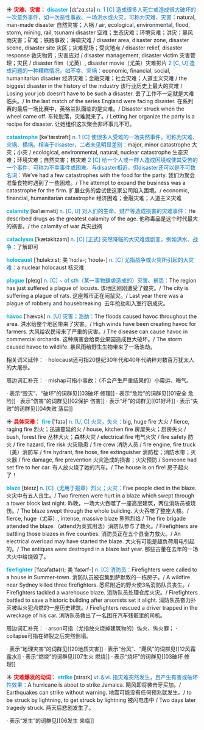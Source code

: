 ☀ <font color="red">**灾难、灾害：**</font>
<font color="sky blue">**disaster**</font> [dɪ'zɑːstə] 
<font color="#0070c0">n. 1 [C] 造成很多人死亡或造成很大破坏的一次意外事件，如一次恶性事故、一场洪水或火灾，可称为灾难、灾害：</font>natural, man-made disaster 自然灾害；人祸 / air, ecological, environmental, flood, storm, mining, rail, tsunami disaster 空难；生态灾难；环境灾难；洪灾；暴风雨灾害；矿难；铁路事故；海啸灾难 / disaster area, disaster zone, disaster scene, disaster site 灾区；灾难现场；受灾地点 / disaster relief, disaster response 救灾物资；灾害应对 / disaster management, disaster victim 灾害管理；灾民 / disaster film（尤英）, disaster movie（尤美）灾难影片 <font color="#0070c0">2 [C, U] 造成问题的一种糟糕情况，如不幸、灾祸：</font>economic, financial, social, humanitarian disaster 经济灾难；金融灾难；社会灾难；人道主义灾难 / the biggest disaster in the history of the industry 该行业历史上最大的灾难 / Losing your job doesn’t have to be such a disaster. 丢了工作不一定就是大难临头。/ In the last match of the series England were facing disaster. 在系列赛的最后一场比赛中，英格兰队面临的是灾难。/ Disaster struck when the wheel came off. 车轮脱落，灾难就来了。/ Letting her organize the party is a recipe for disaster. 让她组织这次聚会非坏事儿不可。

<font color="sky blue">**catastrophe**</font> [kə'tæstrəfɪ] 
<font color="#0070c0">n. 1 [C] 使很多人受难的一场突然事件，可称为灾难、灾祸、横祸。相当于disaster，二者未见明显差别：</font>major, minor catastrophe 大灾；小灾 / ecological, environmental, natural, nuclear catastrophe 生态灾难；环境灾难；自然灾害；核灾难 <font color="#0070c0">2 [C] 给一个人或一群人造成困境或使其受苦的一个事件，可称为不幸事件或困难。与disaster相近，但disaster还可以是不可数名词：</font>We’ve had a few catastrophes with the food for the party. 我们为聚会准备食物时遇到了一些困难。/ The attempt to expand the business was a catastrophe for the firm. 扩展业务的尝试使这家公司陷入困境。/ economic, financial, humanitarian catastrophe 经济困难；金融灾难；人道主义灾难
           
<font color="sky blue">**calamity**</font> [kəˈlæməti]
<font color="#0070c0">n. [C, U] 对人们的生命、财产等造成损害的灾难事件：</font>He described drugs as the greatest calamity of the age. 他称毒品是这个时代最大的祸害。/ the calamity of war 兵灾战祸

<font color="sky blue">**cataclysm**</font> [ˈkætəklɪzəm]
<font color="#0070c0">n. [C] [正式] 突然降临的大灾难或剧变，例如洪水、战争：</font>了解即可
           
<font color="sky blue">**holocaust**</font> [ˈhɒləkɔ:st; 美 ˈhɑ:lə-; ˈhoʊlə-]
<font color="#0070c0">n. [C] 尤指战争或火灾所引起的大灾难：</font>a nuclear holocaust 核灾难
           
<font color="sky blue">**plague**</font> [pleɪg]
<font color="#0070c0">n. [C] ~ of sth（某一事物肆虐造成的）灾害、祸患：</font>The region has just suffered a plague of locusts. 该地区刚刚遭受了蝗灾。/ The city is suffering a plague of rats. 这座城市正在闹鼠灾。/ Last year there was a plague of robbery and housebreaking. 去年抢劫和入室行窃成灾。
           
<font color="sky blue">**havoc**</font> [ˈhævək]
<font color="#0070c0">n. [U] 灾害；浩劫：</font>The floods caused havoc throughout the area. 洪水给整个地区带来了灾害。/ High winds have been creating havoc for farmers. 大风给农民带来了严重的灾害。/ The disease can cause havoc in commercial orchards. 这种病害会给商业果园造成巨大破坏。/ The storm caused havoc to wildlife. 暴风雨给野生生物带来了一场浩劫。

相关词义延伸：
· holocaust还可指20世纪30年代和40年代纳粹对数百万犹太人的大屠杀。

周边词汇补充：
· mishap可指小事故；（不会产生严重结果的）小霉运、晦气。

· 表示“毁灭”、“破坏”的词群见[[03破坏 修理]]
· 表示“危险”的词群见[[01安全 危险]]
· 表示“伤害”的词群见[[02保护 伤害]]
· 表示“坏”的词群见[[01好坏]]
· 表示“失败”的词群见[[04失败 落后]]

☀ <font color="red">**具体灾难：**</font>
<font color="sky blue">**fire**</font> ['faɪə] 
<font color="#0070c0">n. [U, C] 火灾，失火：</font>big, huge fire 大火 / fierce, raging fire 烈火；迅速蔓延的火 / house, kitchen fire 房屋失火；厨房失火 / bush, forest fire 丛林大火；森林火灾 / electrical fire 电气火灾 / fire safety 防火 / fire hazard, fire risk 火灾隐患 / fire crew 消防人员 / fire engine, fire truck（美）消防车 / fire hydrant, fire hose, fire extinguisher 消防栓；消防水带；灭火器 / fire damage, fire prevention 火灾造成的损害；火灾预防 / Someone had set fire to her car. 有人放火烧了她的汽车。/ The house is on fire! 房子起火了！
          
<font color="sky blue">**blaze**</font> [bleɪz] 
<font color="#0070c0">n. [C]（尤用于报章）烈火；火灾：</font>Five people died in the blaze. 火灾中有五人丧生。/ Two firemen were hurt in a blaze which swept through a tower block last night. 昨晚，一场大火吞噬了一座高层建筑，两位消防员被烧伤。/ The blaze swept through the whole building. 大火吞噬了整座大楼。/ fierce, huge（尤英）, intense, massive blaze 熊熊烈焰 / The fire brigade attended the blaze.（attend为英式用法）消防队参与了救火。/ Firefighters are battling those blazes in five counties. 消防员正在五个县奋力救火。/ An electrical overload may have started the blaze. 大火有可能是超负荷用电引起的。/ The antiques were destroyed in a blaze last year. 那些古董在去年的一场大火中给烧毁了。

<font color="sky blue">**firefighter**</font> [ˈfaɪəfaɪtə(r); 美 ˈfaɪərf-]
<font color="#0070c0">n. [C] 消防员：</font>Firefighters were called to a house in Summer-town. 消防队员被召集到萨默敦的一栋房子。/ A wildfire near Sydney killed three firefighters. 悉尼附近的野火使3名消防队员丧生。/ Firefighters tackled a warehouse blaze. 消防队员处理仓库火灾。/ Firefighters battled to save a historic building after arsonists set it alight. 消防队员奋力扑灭被纵火犯点燃的一座历史建筑。/ Firefighters rescued a driver trapped in the wreckage of his car. 消防队员救出了一名困在汽车残骸里的司机。

周边词汇补充：
· arson可指（尤指放火烧掉建筑物的）纵火、纵火罪；
· collapse可指在碎裂之后突然倒塌。

· 表示“地理灾害”的词群见[[20地质灾害]]
· 表示“台风”、“飓风”的词群见[[12风霜 露水]]
· 表示“燃烧”的词群见[[07生火 燃烧]]
· 表示“烧坏”的词群见[[03破坏 修理]]

☀ <font color="red">**灾难爆发的动词：**</font>
<font color="sky blue">**strike**</font> [straɪk] 
<font color="#0070c0">vt.＆vi. 指灾难突然发生，且产生有害或破坏性效果：</font>A hurricane is about to strike Jamaica. 飓风即将袭击牙买加。/ Earthquakes can strike without warning. 地震可能没有任何预兆就发生。/ to be struck by lightning, to get struck by lightning 被闪电击中 / Two days later tragedy struck. 两天后悲剧发生了。

· 表示“发生”的词群见[[06发生 来临]]
